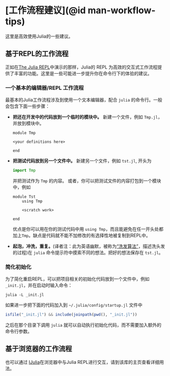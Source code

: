 # [工作流程建议](@id man-workflow-tips)

这里是高效使用Julia的一些建议。

## 基于REPL的工作流程

正如在[The Julia REPL](@ref)中演示的那样，Julia的 REPL 为高效的交互式工作流程提供了丰富的功能。这里是一些可能进一步提升你在命令行下的体验的建议。

### 一个基本的编辑器/REPL 工作流程

最基本的Julia工作流程涉及到使用一个文本编辑器，配合 `julia` 的命令行。一般会包含下面一些步骤：

  * **把还在开发中的代码放到一个临时的模块中。** 新建一个文件，例如 `Tmp.jl`，
    并放到模块中。

    ```
    module Tmp

    <your definitions here>

    end
    ```
  * **把测试代码放到另一个文件中。** 新建另一个文件，例如 `tst.jl`, 开头为

    ```julia
    import Tmp
    ```

    并把测试作为 `Tmp` 的内容。
    或者，你可以把测试文件的内容打包到一个模块中，例如

    ```
    module Tst
        using Tmp

        <scratch work>

    end
    ```

    优点是你可以用在你的测试代码中用 `using Tmp`，而且能避免在任一开头处都加上`Tmp`。缺点是代码就不能不加修改的有选择性地被复制到REPL中。
     
     
  * **起泡，冲洗，重复。**(译者注：此为英语幽默，被称为[“洗发算法”](https://en.wikipedia.org/wiki/Lather,_rinse,_repeat)，描述洗头发的过程)在 `julia` 命令提示符中摸索不同的想法。把好的想法保存在 `tst.jl`。

### 简化初始化

为了简化重启REPL，可以把项目相关的初始化代码放到一个文件中，例如 `_init.jl`，并在启动时输入命令：

```
julia -L _init.jl
```

如果进一步把下面的代码加入到 `~/.julia/config/startup.jl` 文件中

```julia
isfile("_init.jl") && include(joinpath(pwd(), "_init.jl"))
```

之后在那个目录下调用 `julia` 就可以自动执行初始化代码，而不需要加入额外的命令行参数。

## 基于浏览器的工作流程

也可以通过 [IJulia](https://github.com/JuliaLang/IJulia.jl)在浏览器中与Julia REPL进行交互，请到该库的主页查看详细用法。
